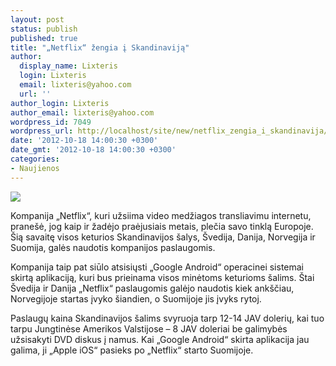 ```yaml
---
layout: post
status: publish
published: true
title: "„Netflix“ žengia į Skandinaviją"
author:
  display_name: Lixteris
  login: Lixteris
  email: lixteris@yahoo.com
  url: ''
author_login: Lixteris
author_email: lixteris@yahoo.com
wordpress_id: 7049
wordpress_url: http://localhost/site/new/netflix_zengia_i_skandinavija/
date: '2012-10-18 14:00:30 +0300'
date_gmt: '2012-10-18 14:00:30 +0300'
categories:
- Naujienos
---
```

<p><div class="imgright"><img src="http://technews.lt/upload/netflix-iphone1.jpg"  /></div></p>
<p>
	Kompanija &bdquo;Netflix&ldquo;, kuri užsiima video medžiagos transliavimu internetu, prane&scaron;ė, jog kaip ir žadėjo praėjusiais metais, plečia savo tinklą Europoje. &Scaron;ią savaitę visos keturios Skandinavijos &scaron;alys, &Scaron;vedija, Danija, Norvegija ir Suomija, galės naudotis kompanijos paslaugomis.</p>
<p>
	Kompanija taip pat siūlo atsisiųsti &bdquo;Google Android&ldquo; operacinei sistemai skirtą aplikaciją, kuri bus prieinama visos minėtoms keturioms &scaron;alims. &Scaron;tai &Scaron;vedija ir Danija &bdquo;Netflix&ldquo; paslaugomis galėjo naudotis kiek ank&scaron;čiau, Norvegijoje startas įvyko &scaron;iandien, o Suomijoje jis įvyks rytoj.</p>
<p>
	Paslaugų kaina Skandinavijos &scaron;alims svyruoja tarp 12-14 JAV dolerių, kai tuo tarpu Jungtinėse Amerikos Valstijose &ndash; 8 JAV doleriai be galimybės užsisakyti DVD diskus į namus. Kai &bdquo;Google Android&ldquo; skirta aplikacija jau galima, ji &bdquo;Apple iOS&ldquo; pasieks po &bdquo;Netflix&ldquo; starto Suomijoje.</p>
